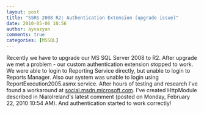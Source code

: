 ```yaml
---
layout: post
title: "SSRS 2008 R2: Authentication Extension (upgrade issue)"
date: 2010-05-06 10:56
author: ayvazyan
comments: true
categories: [MSSQL]
---
```

Recently we have to upgrade our MS SQL Server 2008 to R2. After upgrade we met a problem - our custom authentication extension stopped to work.
We were able to login to Reporting Service directly, but unable to login to Reports Manager. Also our system was unable to login using ReportExecution2005.asmx service.
After hours of testing and research I've found a workaround at <a href="http://social.msdn.microsoft.com/Forums/en/sqlkjreportingservices/thread/85b20ed6-dab5-4cec-9b55-72f687f4e7b9">social.msdn.microsoft.com</a>. 
I've created HttpModule described in NialoIreland's latest comment (posted on Monday, February 22, 2010 10:54 AM). And authentication started to work correctly!


